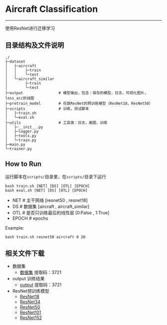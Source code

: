 # Aircraft Classification

---
使用ResNet进行迁移学习

## 目录结构及文件说明
```
./
├─dataset
│   ├─aircraft
│   │    ├─train
│   │    └─test
│   └─aircraft_similar
│        ├─train
│        └─test
├─output                # 模型输出，包含：保存的模型，日志，可视化图片，loss_acc折线图
├─pretrain_model        # 存放ResNet的预训练模型（ResNet18，ResNet50）
├─scripts               # 训练，测试脚本
│   ├─train.sh
│   └─eval.sh
├─utils                 # 工具类：日志，画图，训练
│   ├─__init__.py
│   ├─logger.py
│   ├─tools.py
│   └─train.py
├─main.py
└─trainer.py 
```

## How to Run
运行脚本在`scripts/`目录里，在`scripts/`目录下运行
```
bash train.sh [NET] [DS] [OTL] [EPOCH]
bash eval.sh [NET] [DS] [OTL] [EPOCH]
```
- NET   # 主干网络 [resnet50 , resnet18]
- DS    # 数据集 [aircraft , aircraft_similar]
- OTL   # 是否只训练最后的线性层 [0:False , 1:True]
- EPOCH # epochs

Example:
```
bash train.sh resnet50 aircraft 0 20
```

## 相关文件下载
- 数据集
  - [数据集](https://pan.baidu.com/s/1NxEcynlSSs4VAImesmXMpg) 提取码：3721
- output 训练结果
  - [output](https://pan.baidu.com/s/1ZzMoJtdEcHghRXevhQEhdg) 提取码：3721
- ResNet预训练模型
  - [ResNet18](https://download.pytorch.org/models/resnet18-5c106cde.pth)
  - [ResNet34](https://download.pytorch.org/models/resnet34-333f7ec4.pth)
  - [ResNet50](https://download.pytorch.org/models/resnet50-19c8e357.pth)
  - [ResNet101](https://download.pytorch.org/models/resnet101-5d3b4d8f.pth)
  - [ResNet152](https://download.pytorch.org/models/resnet152-b121ed2d.pth)
